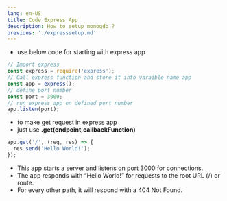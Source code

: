```yaml
---
lang: en-US
title: Code Express App
description: How to setup monogdb ?
previous: './expresssetup.md'
---
```

- use below code for starting with express app

```js
// Import express
const express = require('express');
// Call express function and store it into varaible name app
const app = express();
// define port number
const port = 3000;
// run express app on defined port number
app.listen(port);

```

- to make get request in express app
- just use **.get(endpoint,callbackFunction)**

```js
app.get('/', (req, res) => {
  res.send('Hello World!');
});
```

<StackBlitz id="node-8b5gs2"/>

- This app starts a server and listens on port 3000 for connections. 
- The app responds with “Hello World!” for requests to the root URL (/) or route. 
- For every other path, it will respond with a 404 Not Found.